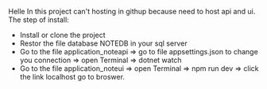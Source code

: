 Helle
In this project can't hosting in githup because need to host api and ui.
The step of install:
- Install or clone the project
- Restor the file database NOTEDB in your sql server 
- Go to the file application_noteapi => go to file appsettings.json to change you connection =>  open Terminal => dotnet watch
- Go to the file application_noteui => open Terminal => npm run dev => click the link localhost go to broswer.
